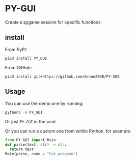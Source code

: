 # PY-GUI

Create a pygame session for specific functions

## install

From PyPI:

`pip3 install PY_GUI`

From GitHub:

`pip3 install git+https://github.com/donno2048/PY-GUI`

## Usage

You can use the demo one by running:

```bat
python3 -m PY_GUI
```

Or just `PY-GUI` in the cmd

Or you can run a custom one from within Python, for example:

```py
from PY_GUI import Main
def parse(text: str) -> str:
  return text
Main(parse, name = "Cat program")
```
